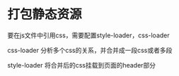# 打包静态资源

要在js文件中引用css，需要配置style-loader，css-loader

css-loader 分析多个css的关系，并合并成一段css或者多段

style-loader 将合并后的css挂载到页面的header部分
